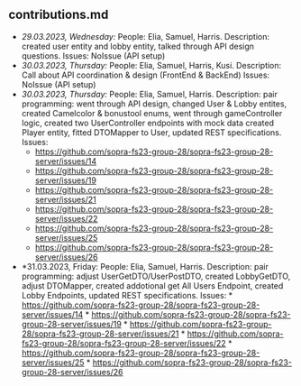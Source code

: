 ## contributions.md

* *29.03.2023, Wednesday:* People: Elia, Samuel, Harris. Description: created user entity and lobby entity, talked through API design questions. Issues: NoIssue (API setup)
* *30.03.2023, Thursday:* People: Elia, Samuel, Harris, Kusi. Description: Call about API coordination & design (FrontEnd & BackEnd) Issues: NoIssue (API setup)
* *30.03.2023, Thursday:* People: Elia, Samuel, Harris. Description: pair programming: went through API design, changed User & Lobby entites, created Camelcolor & bonustool enums, went through gameController logic,
created two UserController endpoints with mock data created Player entity, fitted DTOMapper to User, updated REST specifications. Issues:
    * https://github.com/sopra-fs23-group-28/sopra-fs23-group-28-server/issues/14
    * https://github.com/sopra-fs23-group-28/sopra-fs23-group-28-server/issues/19
    * https://github.com/sopra-fs23-group-28/sopra-fs23-group-28-server/issues/21
    * https://github.com/sopra-fs23-group-28/sopra-fs23-group-28-server/issues/22
    * https://github.com/sopra-fs23-group-28/sopra-fs23-group-28-server/issues/25
    * https://github.com/sopra-fs23-group-28/sopra-fs23-group-28-server/issues/26
* *31.03.2023, Friday: People: Elia, Samuel, Harris. Description: pair programming: adjust UserGetDTO/UserPostDTO, created LobbyGetDTO, adjust DTOMapper, created addotional get All Users Endpoint,
created Lobby Endpoints, updated REST specifications. Issues:
                                                          * https://github.com/sopra-fs23-group-28/sopra-fs23-group-28-server/issues/14
                                                          * https://github.com/sopra-fs23-group-28/sopra-fs23-group-28-server/issues/19
                                                          * https://github.com/sopra-fs23-group-28/sopra-fs23-group-28-server/issues/21
                                                          * https://github.com/sopra-fs23-group-28/sopra-fs23-group-28-server/issues/22
                                                          * https://github.com/sopra-fs23-group-28/sopra-fs23-group-28-server/issues/25
                                                          * https://github.com/sopra-fs23-group-28/sopra-fs23-group-28-server/issues/26
